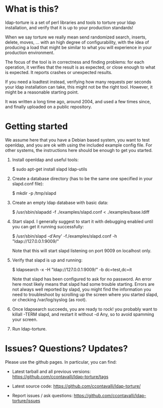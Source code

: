 What is this?
=============

  ldap-torture is a set of perl libraries and tools to torture your ldap
installation, and verify that it is up to your production standards!

  When we say torture we really mean send randomized search, inserts,
delete, moves, ... with an high degree of configurability, with the
idea of producing a load that might be similar to what you will experience
in your production environment.

  The focus of the tool is in correctness and finding problems: for each
operation, it verifies that the result is as expected, or close enough
to what is expected. It reports crashes or unexpected results.

  If you need a loadtest instead, verifying how many requests per seconds
your ldap installation can take, this might not be the right tool. However,
it might be a reasonable starting point. 

  It was written a long time ago, around 2004, and used a few times
since, and finally uploaded on a public repository.


Getting started
===============

We assume here that you have a Debian based system, you want to test
openldap, and you are ok with using the included example config file.
For other systems, the instructions here should be enough to get you
started.

1) Install openldap and useful tools:

   $ sudo apt-get install slapd ldap-utils

2) Create a database directory (has to be the same one specified in
   your slapd.conf file):

   $ mkdir -p /tmp/slapd

3) Create an empty ldap database with basic data:

   $ /usr/sbin/slapadd -f ./examples/slapd.conf < ./examples/base.ldiff

4) Start slapd. I generally suggest to start it with debugging enabled
   until you can get it running successfully:

   $ /usr/sbin/slapd -d'Any' -f./examples/slapd.conf -h "ldap://127.0.0.1:9009/"

   Note that this will start slapd listening on port 9009 on localhost
   only.

5) Verify that slapd is up and running:

   $ ldapsearch -x -H "ldap://127.0.0.1:9009/" -b dc=test,dc=it

   Note that slapd has been configured to ask for no password. An error here
   most likely means that slapd had some trouble starting. Errors are not
   always well reported by slapd, you might find the information you need
   to troubleshoot by scrolling up the screen where you started slapd,
   or checking /var/log/syslog (as root).

6) Once ldapsearch succeeds, you are ready to rock! you probably want
   to killall -TERM slapd, and restart it without -d Any, so to avoid
   spamming your screen.

7) Run ldap-torture.


Issues? Questions? Updates?
===========================

Please use the github pages. In particular, you can find:

   * Latest tarball and all previous versions:
     https://github.com/ccontavalli/ldap-torture/tags

   * Latest source code:
     https://github.com/ccontavalli/ldap-torture/

   * Report issues / ask questions:
     https://github.com/ccontavalli/ldap-torture/issues
     
